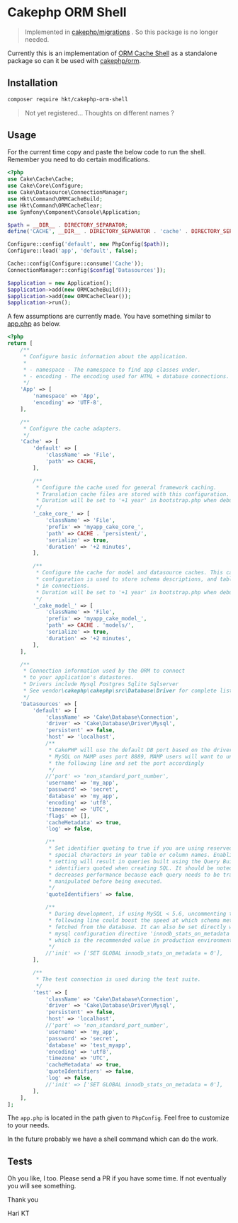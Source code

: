 # Cakephp ORM Shell

> Implemented in [cakephp/migrations](https://github.com/cakephp/migrations/pull/312) . So this package is no longer needed.

Currently this is an implementation of [ORM Cache Shell](http://book.cakephp.org/3.0/en/console-and-shells/orm-cache.html)
as a standalone package so can it be used with [cakephp/orm](https://packagist.org/packages/cakephp/orm).

## Installation

```bash
composer require hkt/cakephp-orm-shell
```

> Not yet registered... Thoughts on different names ?

## Usage

For the current time copy and paste the below code to run the shell.
Remember you need to do certain modifications.

```php
<?php
use Cake\Cache\Cache;
use Cake\Core\Configure;
use Cake\Datasource\ConnectionManager;
use Hkt\Command\ORMCacheBuild;
use Hkt\Command\ORMCacheClear;
use Symfony\Component\Console\Application;

$path = __DIR__ . DIRECTORY_SEPARATOR;
define('CACHE', __DIR__ . DIRECTORY_SEPARATOR . 'cache' . DIRECTORY_SEPARATOR);

Configure::config('default', new PhpConfig($path));
Configure::load('app', 'default', false);

Cache::config(Configure::consume('Cache'));
ConnectionManager::config($config['Datasources']);

$application = new Application();
$application->add(new ORMCacheBuild());
$application->add(new ORMCacheClear());
$application->run();
```

A few assumptions are currently made.
You have something similar to [app.php](https://github.com/cakephp/app/blob/ffae1545333bf32c2afb2dc8fddbdc4faf627ab1/config/app.default.php#L83-L115) as below.

```php
<?php
return [
    /**
     * Configure basic information about the application.
     *
     * - namespace - The namespace to find app classes under.
     * - encoding - The encoding used for HTML + database connections.     
     */
    'App' => [
        'namespace' => 'App',
        'encoding' => 'UTF-8',        
    ],    

    /**
     * Configure the cache adapters.
     */
    'Cache' => [
        'default' => [
            'className' => 'File',
            'path' => CACHE,
        ],

        /**
         * Configure the cache used for general framework caching.
         * Translation cache files are stored with this configuration.
         * Duration will be set to '+1 year' in bootstrap.php when debug = false
         */
        '_cake_core_' => [
            'className' => 'File',
            'prefix' => 'myapp_cake_core_',
            'path' => CACHE . 'persistent/',
            'serialize' => true,
            'duration' => '+2 minutes',
        ],

        /**
         * Configure the cache for model and datasource caches. This cache
         * configuration is used to store schema descriptions, and table listings
         * in connections.
         * Duration will be set to '+1 year' in bootstrap.php when debug = false
         */
        '_cake_model_' => [
            'className' => 'File',
            'prefix' => 'myapp_cake_model_',
            'path' => CACHE . 'models/',
            'serialize' => true,
            'duration' => '+2 minutes',
        ],
    ],    

    /**
     * Connection information used by the ORM to connect
     * to your application's datastores.
     * Drivers include Mysql Postgres Sqlite Sqlserver
     * See vendor\cakephp\cakephp\src\Database\Driver for complete list
     */
    'Datasources' => [
        'default' => [
            'className' => 'Cake\Database\Connection',
            'driver' => 'Cake\Database\Driver\Mysql',
            'persistent' => false,
            'host' => 'localhost',
            /**
             * CakePHP will use the default DB port based on the driver selected
             * MySQL on MAMP uses port 8889, MAMP users will want to uncomment
             * the following line and set the port accordingly
             */
            //'port' => 'non_standard_port_number',
            'username' => 'my_app',
            'password' => 'secret',
            'database' => 'my_app',
            'encoding' => 'utf8',
            'timezone' => 'UTC',
            'flags' => [],
            'cacheMetadata' => true,
            'log' => false,

            /**
             * Set identifier quoting to true if you are using reserved words or
             * special characters in your table or column names. Enabling this
             * setting will result in queries built using the Query Builder having
             * identifiers quoted when creating SQL. It should be noted that this
             * decreases performance because each query needs to be traversed and
             * manipulated before being executed.
             */
            'quoteIdentifiers' => false,

            /**
             * During development, if using MySQL < 5.6, uncommenting the
             * following line could boost the speed at which schema metadata is
             * fetched from the database. It can also be set directly with the
             * mysql configuration directive 'innodb_stats_on_metadata = 0'
             * which is the recommended value in production environments
             */
            //'init' => ['SET GLOBAL innodb_stats_on_metadata = 0'],
        ],

        /**
         * The test connection is used during the test suite.
         */
        'test' => [
            'className' => 'Cake\Database\Connection',
            'driver' => 'Cake\Database\Driver\Mysql',
            'persistent' => false,
            'host' => 'localhost',
            //'port' => 'non_standard_port_number',
            'username' => 'my_app',
            'password' => 'secret',
            'database' => 'test_myapp',
            'encoding' => 'utf8',
            'timezone' => 'UTC',
            'cacheMetadata' => true,
            'quoteIdentifiers' => false,
            'log' => false,
            //'init' => ['SET GLOBAL innodb_stats_on_metadata = 0'],
        ],
    ],
];
```

The `app.php` is located in the path given to `PhpConfig`.
Feel free to customize to your needs.

In the future probably we have a shell command which can do the work.

## Tests

Oh you like, I too. Please send a PR if you have some time. If not eventually
you will see something.

Thank you

Hari KT
